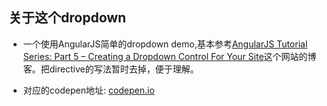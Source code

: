 ## 关于这个dropdown

- 一个使用AngularJS简单的dropdown demo,基本参考[AngularJS Tutorial Series: Part 5 – Creating a Dropdown Control For Your Site](https://www.codementor.io/angularjs/tutorial/create-dropdown-control)这个网站的博客。把directive的写法暂时去掉，便于理解。

- 对应的codepen地址: [codepen.io](http://codepen.io/magicgua/pen/bZjyyV)
